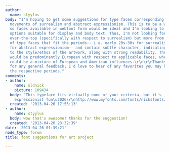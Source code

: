 ```yaml
---
author:
  name: styylus
body: "I'm hoping to get some suggestions for type faces corresponding to the art
  movements of surrealism and abstract expressionism. This is to be a web-based project,
  so faces available in webfont form would be ideal and I'm looking to find practical
  options suitable for display and body text. Thus, I'm not looking for anything too
  over-the-top (specifically with respect to surrealism) but more from the standpoint
  of type faces that fit the periods-- i.e. early 20s-30s for surrealism and 40s-60s
  for abstract expressionism-- and contain subtle character, indicating sensitivity
  to the style/ethos of the artwork, along with strong readability. The former movement
  would be predominantly European with respect to applicable faces, whereas the latter
  could be a mixture of European and American influences.\r\n\r\nThanks very much
  for any general feedback; I'd love to hear of any favorites you may have that suit
  the respective periods."
comments:
- author:
    name: oldnick
    picture: 109434
  body: "This typeface fits virtually none of your criteria, but it's jolly good abstract
    expressionist fun\u2026\r\nhttp://www.myfonts.com/fonts/nicksfonts/kandinsky-nf/"
  created: '2013-04-26 17:55:13'
- author:
    name: styylus
  body: wow that's awesome! thanks for the suggestion!
  created: '2013-04-26 23:32:39'
date: '2013-04-26 01:39:21'
node_type: forum
title: font suggestions for art project

---
```


